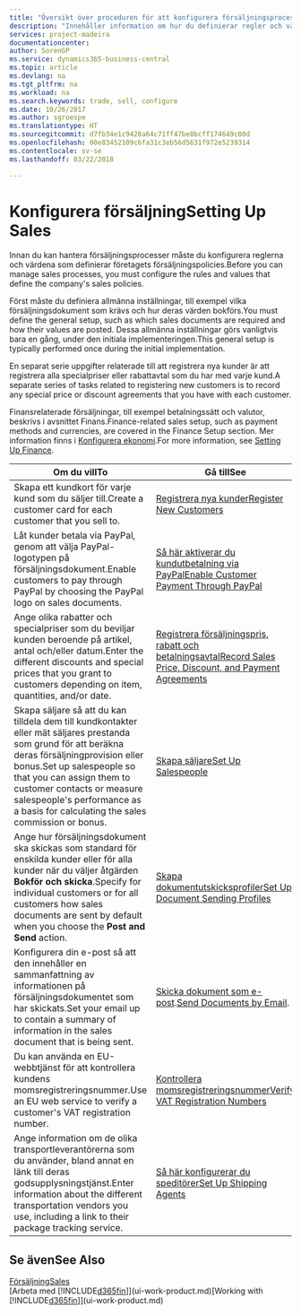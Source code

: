 ```yaml
---
title: "Översikt över proceduren för att konfigurera försäljningsprocesser | Microsoft Docs"
description: "Innehåller information om hur du definierar regler och värden för att definiera dina försäljningspolicyer och -processer."
services: project-madeira
documentationcenter: 
author: SorenGP
ms.service: dynamics365-business-central
ms.topic: article
ms.devlang: na
ms.tgt_pltfrm: na
ms.workload: na
ms.search.keywords: trade, sell, configure
ms.date: 10/26/2017
ms.author: sgroespe
ms.translationtype: HT
ms.sourcegitcommit: d7fb34e1c9428a64c71ff47be8bcff174649c00d
ms.openlocfilehash: 00e83452109c6fa31c3eb56d5631f972e5239314
ms.contentlocale: sv-se
ms.lasthandoff: 03/22/2018

---
```

# <a name="setting-up-sales"></a><span data-ttu-id="23f5b-103">Konfigurera försäljning</span><span class="sxs-lookup"><span data-stu-id="23f5b-103">Setting Up Sales</span></span>
<span data-ttu-id="23f5b-104">Innan du kan hantera försäljningsprocesser måste du konfigurera reglerna och värdena som definierar företagets försäljningspolicies.</span><span class="sxs-lookup"><span data-stu-id="23f5b-104">Before you can manage sales processes, you must configure the rules and values that define the company's sales policies.</span></span>

<span data-ttu-id="23f5b-105">Först måste du definiera allmänna inställningar, till exempel vilka försäljningsdokument som krävs och hur deras värden bokförs.</span><span class="sxs-lookup"><span data-stu-id="23f5b-105">You must define the general setup, such as which sales documents are required and how their values are posted.</span></span> <span data-ttu-id="23f5b-106">Dessa allmänna inställningar görs vanligtvis bara en gång, under den initiala implementeringen.</span><span class="sxs-lookup"><span data-stu-id="23f5b-106">This general setup is typically performed once during the initial implementation.</span></span>

<span data-ttu-id="23f5b-107">En separat serie uppgifter relaterade till att registrera nya kunder är att registrera alla specialpriser eller rabattavtal som du har med varje kund.</span><span class="sxs-lookup"><span data-stu-id="23f5b-107">A separate series of tasks related to registering new customers is to record any special price or discount agreements that you have with each customer.</span></span>

<span data-ttu-id="23f5b-108">Finansrelaterade försäljningar, till exempel betalningssätt och valutor, beskrivs i avsnittet Finans.</span><span class="sxs-lookup"><span data-stu-id="23f5b-108">Finance-related sales setup, such as payment methods and currencies, are covered in the Finance Setup section.</span></span> <span data-ttu-id="23f5b-109">Mer information finns i [Konfigurera ekonomi](finance-setup-finance.md).</span><span class="sxs-lookup"><span data-stu-id="23f5b-109">For more information, see [Setting Up Finance](finance-setup-finance.md).</span></span>

| <span data-ttu-id="23f5b-110">Om du vill</span><span class="sxs-lookup"><span data-stu-id="23f5b-110">To</span></span> | <span data-ttu-id="23f5b-111">Gå till</span><span class="sxs-lookup"><span data-stu-id="23f5b-111">See</span></span> |
| --- | --- |
| <span data-ttu-id="23f5b-112">Skapa ett kundkort för varje kund som du säljer till.</span><span class="sxs-lookup"><span data-stu-id="23f5b-112">Create a customer card for each customer that you sell to.</span></span> |[<span data-ttu-id="23f5b-113">Registrera nya kunder</span><span class="sxs-lookup"><span data-stu-id="23f5b-113">Register New Customers</span></span>](sales-how-register-new-customers.md) |
| <span data-ttu-id="23f5b-114">Låt kunder betala via PayPal, genom att välja PayPal-logotypen på försäljningsdokument.</span><span class="sxs-lookup"><span data-stu-id="23f5b-114">Enable customers to pay through PayPal by choosing the PayPal logo on sales documents.</span></span> |[<span data-ttu-id="23f5b-115">Så här aktiverar du kundutbetalning via PayPal</span><span class="sxs-lookup"><span data-stu-id="23f5b-115">Enable Customer Payment Through PayPal</span></span>](sales-how-enable-payment-service-extensions.md) |
| <span data-ttu-id="23f5b-116">Ange olika rabatter och specialpriser som du beviljar kunden beroende på artikel, antal och/eller datum.</span><span class="sxs-lookup"><span data-stu-id="23f5b-116">Enter the different discounts and special prices that you grant to customers depending on item, quantities, and/or date.</span></span> |[<span data-ttu-id="23f5b-117">Registrera försäljningspris, rabatt och betalningsavtal</span><span class="sxs-lookup"><span data-stu-id="23f5b-117">Record Sales Price, Discount, and Payment Agreements</span></span>](sales-how-record-sales-price-discount-payment-agreements.md) |
| <span data-ttu-id="23f5b-118">Skapa säljare så att du kan tilldela dem till kundkontakter eller mät säljares prestanda som grund för att beräkna deras försäljningprovision eller bonus.</span><span class="sxs-lookup"><span data-stu-id="23f5b-118">Set up salespeople so that you can assign them to customer contacts or measure salespeople's performance as a basis for calculating the sales commission or bonus.</span></span> |[<span data-ttu-id="23f5b-119">Skapa säljare</span><span class="sxs-lookup"><span data-stu-id="23f5b-119">Set Up Salespeople</span></span>](sales-how-setup-salespeople.md) |
| <span data-ttu-id="23f5b-120">Ange hur försäljningsdokument ska skickas som standard för enskilda kunder eller för alla kunder när du väljer åtgärden **Bokför och skicka**.</span><span class="sxs-lookup"><span data-stu-id="23f5b-120">Specify for individual customers or for all customers how sales documents are sent by default when you choose the **Post and Send** action.</span></span> |[<span data-ttu-id="23f5b-121">Skapa dokumentutskicksprofiler</span><span class="sxs-lookup"><span data-stu-id="23f5b-121">Set Up Document Sending Profiles</span></span>](sales-how-setup-document-send-profiles.md) |
| <span data-ttu-id="23f5b-122">Konfigurera din e-post så att den innehåller en sammanfattning av informationen på försäljningsdokumentet som har skickats.</span><span class="sxs-lookup"><span data-stu-id="23f5b-122">Set your email up to contain a summary of information in the sales document that is being sent.</span></span> |<span data-ttu-id="23f5b-123">[Skicka dokument som e-post](ui-how-send-documents-email.md).</span><span class="sxs-lookup"><span data-stu-id="23f5b-123">[Send Documents by Email](ui-how-send-documents-email.md).</span></span> |
|<span data-ttu-id="23f5b-124">Du kan använda en EU-webbtjänst för att kontrollera kundens momsregistreringsnummer.</span><span class="sxs-lookup"><span data-stu-id="23f5b-124">Use an EU web service to verify a customer's VAT registration number.</span></span>|[<span data-ttu-id="23f5b-125">Kontrollera momsregistreringsnummer</span><span class="sxs-lookup"><span data-stu-id="23f5b-125">Verify VAT Registration Numbers</span></span>](finance-setup-vat.md)|
|<span data-ttu-id="23f5b-126">Ange information om de olika transportleverantörerna som du använder, bland annat en länk till deras godsupplysningstjänst.</span><span class="sxs-lookup"><span data-stu-id="23f5b-126">Enter information about the different transportation vendors you use, including a link to their package tracking service.</span></span>|[<span data-ttu-id="23f5b-127">Så här konfigurerar du speditörer</span><span class="sxs-lookup"><span data-stu-id="23f5b-127">Set Up Shipping Agents</span></span>](sales-how-to-set-up-shipping-agents.md)|

## <a name="see-also"></a><span data-ttu-id="23f5b-128">Se även</span><span class="sxs-lookup"><span data-stu-id="23f5b-128">See Also</span></span>
[<span data-ttu-id="23f5b-129">Försäljning</span><span class="sxs-lookup"><span data-stu-id="23f5b-129">Sales</span></span>](sales-manage-sales.md)  
<span data-ttu-id="23f5b-130">[Arbeta med [!INCLUDE[d365fin](includes/d365fin_md.md)]](ui-work-product.md)</span><span class="sxs-lookup"><span data-stu-id="23f5b-130">[Working with [!INCLUDE[d365fin](includes/d365fin_md.md)]](ui-work-product.md)</span></span>

